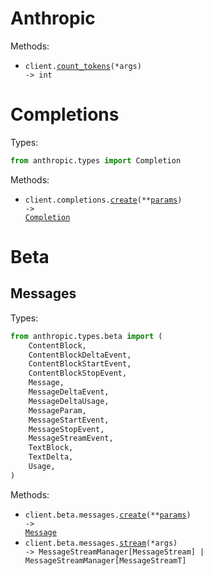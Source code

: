 # Anthropic

Methods:

- <code>client.<a href="./src/anthropic/_client.py">count_tokens</a>(\*args) -> int</code>

# Completions

Types:

```python
from anthropic.types import Completion
```

Methods:

- <code title="post /v1/complete">client.completions.<a href="./src/anthropic/resources/completions.py">create</a>(\*\*<a href="src/anthropic/types/completion_create_params.py">params</a>) -> <a href="./src/anthropic/types/completion.py">Completion</a></code>

# Beta

## Messages

Types:

```python
from anthropic.types.beta import (
    ContentBlock,
    ContentBlockDeltaEvent,
    ContentBlockStartEvent,
    ContentBlockStopEvent,
    Message,
    MessageDeltaEvent,
    MessageDeltaUsage,
    MessageParam,
    MessageStartEvent,
    MessageStopEvent,
    MessageStreamEvent,
    TextBlock,
    TextDelta,
    Usage,
)
```

Methods:

- <code title="post /v1/messages">client.beta.messages.<a href="./src/anthropic/resources/beta/messages.py">create</a>(\*\*<a href="src/anthropic/types/beta/message_create_params.py">params</a>) -> <a href="./src/anthropic/types/beta/message.py">Message</a></code>
- <code>client.beta.messages.<a href="./src/anthropic/resources/beta/messages.py">stream</a>(\*args) -> MessageStreamManager[MessageStream] | MessageStreamManager[MessageStreamT]</code>
